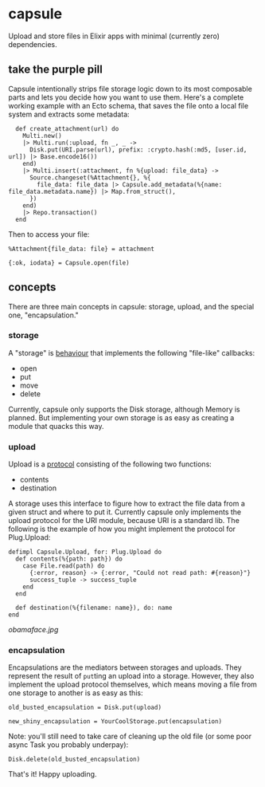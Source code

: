 # capsule

Upload and store files in Elixir apps with minimal (currently zero) dependencies.


## take the purple pill

Capsule intentionally strips file storage logic down to its most composable parts and lets you decide how you want to use them. Here's a complete working example with an Ecto schema, that saves the file onto a local file system and extracts some metadata:

```
  def create_attachment(url) do
    Multi.new()
    |> Multi.run(:upload, fn _, _ ->
      Disk.put(URI.parse(url), prefix: :crypto.hash(:md5, [user.id, url]) |> Base.encode16())
    end)
    |> Multi.insert(:attachment, fn %{upload: file_data} ->
      Source.changeset(%Attachment{}, %{
        file_data: file_data |> Capsule.add_metadata(%{name: file_data.metadata.name}) |> Map.from_struct(),
      })
    end)
    |> Repo.transaction()
  end
```

Then to access your file:

```
%Attachment{file_data: file} = attachment

{:ok, iodata} = Capsule.open(file)
```

## concepts

There are three main concepts in capsule: storage, upload, and the special one, "encapsulation."

### storage

A "storage" is [behaviour](https://elixirschool.com/en/lessons/advanced/behaviours/) that implements the following "file-like" callbacks:

* open
* put
* move
* delete

Currently, capsule only supports the Disk storage, although Memory is planned. But implementing your own storage is as easy as creating a module that quacks this way.

### upload

Upload is a [protocol](https://elixir-lang.org/getting-started/protocols.html) consisting of the following two functions:

* contents
* destination

A storage uses this interface to figure how to extract the file data from a given struct and where to put it. Currently capsule only implements the upload protocol for the URI module, because URI is a standard lib. The following is the example of how you might implement the protocol for Plug.Upload:

```
defimpl Capsule.Upload, for: Plug.Upload do
  def contents(%{path: path}) do
    case File.read(path) do
      {:error, reason} -> {:error, "Could not read path: #{reason}"}
      success_tuple -> success_tuple
    end
  end

  def destination(%{filename: name}), do: name
end
```

*obamaface.jpg*

### encapsulation

Encapsulations are the mediators between storages and uploads. They represent the result of `put`ting an upload into a storage. However, they also implement the upload protocol themselves, which means moving a file from one storage to another is as easy as this:

```
old_busted_encapsulation = Disk.put(upload)

new_shiny_encapsulation = YourCoolStorage.put(encapsulation)
```

Note: you'll still need to take care of cleaning up the old file (or some poor async Task you probably underpay):

```
Disk.delete(old_busted_encapsulation)
```

That's it! Happy uploading.
